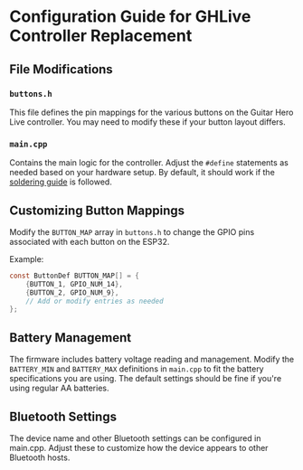 # Configuration Guide for GHLive Controller Replacement

## File Modifications
### `buttons.h`
This file defines the pin mappings for the various buttons on the Guitar Hero Live controller. You may need to modify these if your button layout differs.

### `main.cpp`
Contains the main logic for the controller. 
Adjust the `#define` statements as needed based on your hardware setup. By default, it should work if the [soldering guide](ASSEMBLY.md) is followed.

## Customizing Button Mappings
Modify the `BUTTON_MAP` array in `buttons.h` to change the GPIO pins associated with each button on the ESP32.

Example:
```c
const ButtonDef BUTTON_MAP[] = {
    {BUTTON_1, GPIO_NUM_14},
    {BUTTON_2, GPIO_NUM_9},
    // Add or modify entries as needed
};
```

## Battery Management
The firmware includes battery voltage reading and management. 
Modify the `BATTERY_MIN` and `BATTERY_MAX` definitions in `main.cpp` to fit the battery specifications you are using.
The default settings should be fine if you're using regular AA batteries.

## Bluetooth Settings
The device name and other Bluetooth settings can be configured in main.cpp. 
Adjust these to customize how the device appears to other Bluetooth hosts.